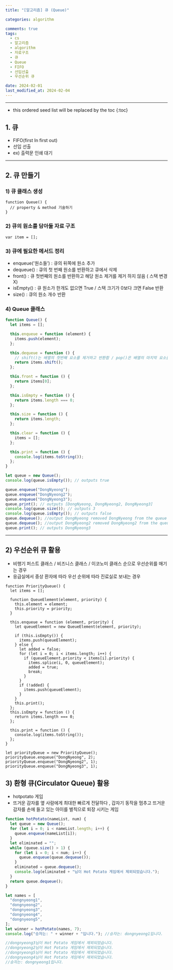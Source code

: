 ```yaml
---
title: "[알고리즘] 큐 (Queue)"

categories: algorithm

comments: true
tags:
  - cs
  - 알고리즘
  - algorithm
  - 자료구조
  - 큐
  - Queue
  - FIFO
  - 선입선출
  - 우선순위 큐

date: 2024-02-01
last_modified_at: 2024-02-04
---
```


---

<!-- prettier-ignore -->
* this ordered seed list will be replaced by the toc 
{:toc}

## 1. 큐

- FIFO(first In first out)
- 선입 선출
- ex) 출력문 인쇄 대기

---

## 2. 큐 만들기

### 1) 큐 클래스 생성

```tsx
function Queue() {
  // property & method 기술하기
}
```

### 2) 큐의 원소를 담아둘 자료 구조

```tsx
var item = [];
```

### 3) 큐에 필요한 메서드 정리

- enqueue('원소들’) : 큐의 뒤쪽에 원소 추가
- dequeue() : 큐의 첫 번째 원소를 반환하고 큐에서 삭제
- front() : 큐 첫번째의 원소를 반환하고 해당 원소 제거를 제거 하지 않음 ( 스택 변경 X)
- isEmpty() : 큐 원소가 한개도 없으면 True / 스택 크기가 0보다 크면 False 반환
- size() : 큐의 원소 개수 반환

### 4) Queue 클래스

```jsx
function Queue() {
  let items = [];

  this.enqueue = function (element) {
    items.push(element);
  };

  this.dequeue = function () {
    // shift()는 배열의 첫번째 요소를 제거하고 반환함 / pop()은 배열의 마지막 요소를 제거하고 반환함
    return items.shift();
  };

  this.front = function () {
    return items[0];
  };

  this.isEmpty = function () {
    return items.length === 0;
  };

  this.size = function () {
    return items.length;
  };

  this.clear = function () {
    items = [];
  };

  this.print = function () {
    console.log(items.toString());
  };
}

let queue = new Queue();
console.log(queue.isEmpty()); // outputs true

queue.enqueue("DongNyeong");
queue.enqueue("DongNyeong2");
queue.enqueue("DongNyeong3");
queue.print(); // outputs [DongNyeong, DongNyeong2, DongNyeong3]
console.log(queue.size()); // outputs 3
console.log(queue.isEmpty()); // outputs false
queue.dequeue(); //output DongNyeong removed DongNyeong from the queue
queue.dequeue(); //output DongNyeong2 removed DongNyeong2 from the queue
queue.print(); // outputs DongNyeong3
```

---

## 2) 우선순위 큐 활용

- 비행기 퍼스트 클래스 / 비즈니스 클래스 / 이코노미 클래스 순으로 우선순위를 매기는 경우
- 응급실에서 중상 환자에 따라 우선 순위에 따라 진료실로 보내는 경우

```tsx
function PriorityQueue() {
  let items = [];

  function QueueElement(element, priority) {
    this.element = element;
    this.priority = priority;
  }

  this.enqueue = function (element, priority) {
    let queueElement = new QueueElement(element, priority);

    if (this.isEmpty()) {
      items.push(queueElement);
    } else {
      let added = false;
      for (let i = 0; i < items.length; i++) {
        if (queueElement.priority < items[i].priority) {
          items.splice(i, 0, queueElement);
          added = true;
          break;
        }
      }
      if (!added) {
        items.push(queueElement);
      }
    }
    this.print();
  };
  this.isEmpty = function () {
    return items.length === 0;
  };

  this.print = function () {
    console.log(items.toString());
  };
}

let priorityQueue = new PriorityQueue();
priorityQueue.enqueue("DongNyeong", 2);
priorityQueue.enqueue("DongNyeong2", 1);
priorityQueue.enqueue("DongNyeong3", 1);
```

## 3) 환형 큐(Circulator Queue) 활용

- hotpotato 게임
- 뜨거운 감자를 옆 사람에게 최대한 빠르게 전달하다 , 갑자기 동작을 멈추고 뜨거운 감자를 손에 들고 있는 아이를 벌칙으로 퇴장 시키는 게임

```jsx
function hotPotato(nameList, num) {
  let queue = new Queue();
  for (let i = 0; i < nameList.length; i++) {
    queue.enqueue(nameList[i]);
  }
  let eliminated = "";
  while (queue.size() > 1) {
    for (let i = 0; i < num; i++) {
      queue.enqueue(queue.dequeue());
    }
    eliminated = queue.dequeue();
    console.log(eliminated + "님이 Hot Potato 게임에서 제외되었습니다.");
  }
  return queue.dequeue();
}

let names = [
  "dongnyeong1",
  "dongnyeong2",
  "dongnyeong3",
  "dongnyeong4",
  "dongnyeong5",
];
let winner = hotPotato(names, 7);
console.log("승자는: " + winner + "입니다."); //승자는: dongnyeong1입니다.

//dongnyeong3님이 Hot Potato 게임에서 제외되었습니다.
//dongnyeong2님이 Hot Potato 게임에서 제외되었습니다.
//dongnyeong5님이 Hot Potato 게임에서 제외되었습니다.
//dongnyeong4님이 Hot Potato 게임에서 제외되었습니다.
//승자는: dongnyeong1입니다.
```
